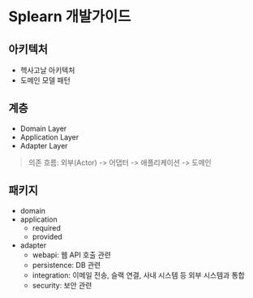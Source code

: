 # Splearn 개발가이드

## 아키텍처
- 헥사고날 아키텍처
- 도메인 모델 패턴

## 계층
- Domain Layer
- Application Layer
- Adapter Layer

> 의존 흐름: 외부(Actor) -> 어댑터 -> 애플리케이션 -> 도메인

## 패키지
- domain
- application
    - required
    - provided
- adapter
    - webapi: 웹 API 호출 관련
    - persistence: DB 관련
    - integration: 이메일 전송, 슬랙 연결, 사내 시스템 등 외부 시스템과 통합
    - security: 보안 관련
